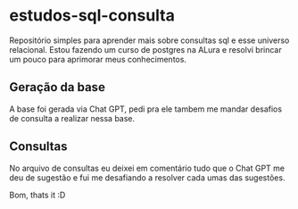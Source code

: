 # estudos-sql-consulta

Repositório simples para aprender mais sobre consultas sql e esse universo relacional.
Estou fazendo um curso de postgres na ALura e resolvi brincar um pouco para aprimorar meus conhecimentos.

## Geração da base

A base foi gerada via Chat GPT, pedi pra ele tambem me mandar desafios de consulta a realizar nessa base.

## Consultas

No arquivo de consultas eu deixei em comentário tudo que o Chat GPT me deu de sugestão e fui me desafiando a resolver cada umas das sugestões.

Bom, thats it :D
